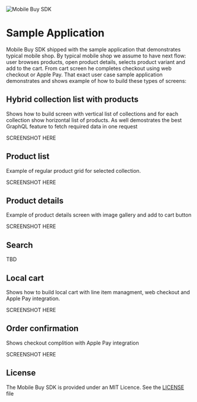 ![Mobile Buy SDK](https://raw.github.com/Shopify/mobile-buy-sdk-ios/master/Assets/Mobile_Buy_SDK_Github_banner.png)

# Sample Application

Mobile Buy SDK shipped with the sample application that demonstrates typical mobile shop. By typical mobile shop we assume to have next flow: user browses products, open product details, selects product variant and add to the cart. From cart screen he completes checkout using web checkout or Apple Pay.
That exact user case sample application demonstrates and shows example of how to build these types of screens:

## Hybrid collection list with products

Shows how to build screen with vertical list of collections and for each collection show horizontal list of products. As well demostrates the best GraphQL feature to fetch required data in one request

SCREENSHOT HERE

## Product list

Example of regular product grid for selected collection.

SCREENSHOT HERE

## Product details

Example of product details screen with image gallery and add to cart button

SCREENSHOT HERE

## Search

TBD

## Local cart

Shows how to build local cart with line item managment, web checkout and Apple Pay integration.

SCREENSHOT HERE

## Order confirmation

Shows checkout complition with Apple Pay integration

SCREENSHOT HERE

## License

The Mobile Buy SDK is provided under an MIT Licence.  See the [LICENSE](LICENSE) file
